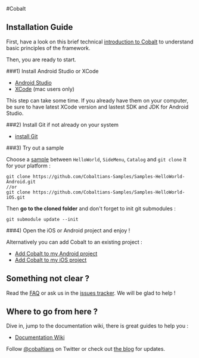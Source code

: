 #Cobalt 

## Installation Guide

First, have a look on this brief technical [introduction to Cobalt](https://github.com/cobaltians/cobalt/wiki/cobalt-intro) to understand basic principles of the framework.

Then, you are ready to start.

###1) Install Android Studio or XCode

* [Android Studio](https://developer.android.com/sdk/index.html)
* [XCode](https://itunes.apple.com/fr/app/xcode/id497799835?mt=12) (mac users only)

This step can take some time. If you already have them on your computer, be sure to have latest XCode version and lastest SDK and JDK for Android Studio.

###2) Install Git if not already on your system

* [install Git](https://git-scm.com/)
       

###3) Try out a sample

Choose a [sample](https://github.com/cobaltians/cobalt/wiki/Samples-list) between `HelloWorld`, `SideMenu`, `Catalog` and `git clone` it for your platform :

    git clone https://github.com/Cobaltians-Samples/Samples-HelloWorld-Android.git
    //or
    git clone https://github.com/Cobaltians-Samples/Samples-HelloWorld-iOS.git
    
Then **go to the cloned folder** and don't forget to init git submodules : 

    git submodule update --init


###4) Open the iOS or Android project and enjoy !

Alternatively you can add Cobalt to an existing project :

* [Add Cobalt to my Android project](https://github.com/cobaltians/cobalt/wiki/Android-Setup)
* [Add Cobalt to my iOS project](https://github.com/cobaltians/cobalt/wiki/iOS-Setup)

## Something not clear ? 

Read the [FAQ](https://github.com/cobaltians/cobalt/wiki/FAQ) or ask us in the [issues tracker](https://github.com/cobaltians/cobalt/issues). We will be glad to help !

## Where to go from here ?

Dive in, jump to the documentation wiki, there is great guides to help you :

* [Documentation Wiki](https://github.com/cobaltians/cobalt/wiki)

Follow [@cobaltians](https://twitter.com/cobaltians) on Twitter or check out [the blog](http://cobaltians.org/blog) for updates.

